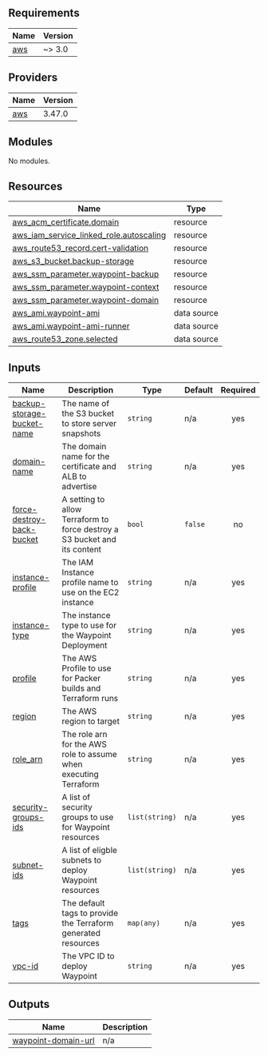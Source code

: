 ## Requirements

| Name | Version |
|------|---------|
| <a name="requirement_aws"></a> [aws](#requirement\_aws) | ~> 3.0 |

## Providers

| Name | Version |
|------|---------|
| <a name="provider_aws"></a> [aws](#provider\_aws) | 3.47.0 |

## Modules

No modules.

## Resources

| Name | Type |
|------|------|
| [aws_acm_certificate.domain](https://registry.terraform.io/providers/hashicorp/aws/latest/docs/resources/acm_certificate) | resource |
| [aws_iam_service_linked_role.autoscaling](https://registry.terraform.io/providers/hashicorp/aws/latest/docs/resources/iam_service_linked_role) | resource |
| [aws_route53_record.cert-validation](https://registry.terraform.io/providers/hashicorp/aws/latest/docs/resources/route53_record) | resource |
| [aws_s3_bucket.backup-storage](https://registry.terraform.io/providers/hashicorp/aws/latest/docs/resources/s3_bucket) | resource |
| [aws_ssm_parameter.waypoint-backup](https://registry.terraform.io/providers/hashicorp/aws/latest/docs/resources/ssm_parameter) | resource |
| [aws_ssm_parameter.waypoint-context](https://registry.terraform.io/providers/hashicorp/aws/latest/docs/resources/ssm_parameter) | resource |
| [aws_ssm_parameter.waypoint-domain](https://registry.terraform.io/providers/hashicorp/aws/latest/docs/resources/ssm_parameter) | resource |
| [aws_ami.waypoint-ami](https://registry.terraform.io/providers/hashicorp/aws/latest/docs/data-sources/ami) | data source |
| [aws_ami.waypoint-ami-runner](https://registry.terraform.io/providers/hashicorp/aws/latest/docs/data-sources/ami) | data source |
| [aws_route53_zone.selected](https://registry.terraform.io/providers/hashicorp/aws/latest/docs/data-sources/route53_zone) | data source |

## Inputs

| Name | Description | Type | Default | Required |
|------|-------------|------|---------|:--------:|
| <a name="input_backup-storage-bucket-name"></a> [backup-storage-bucket-name](#input\_backup-storage-bucket-name) | The name of the S3 bucket to store server snapshots | `string` | n/a | yes |
| <a name="input_domain-name"></a> [domain-name](#input\_domain-name) | The domain name for the certificate and ALB to advertise | `string` | n/a | yes |
| <a name="input_force-destroy-back-bucket"></a> [force-destroy-back-bucket](#input\_force-destroy-back-bucket) | A setting to allow Terraform to force destroy a S3 bucket and its content | `bool` | `false` | no |
| <a name="input_instance-profile"></a> [instance-profile](#input\_instance-profile) | The IAM Instance profile name to use on the EC2 instance | `string` | n/a | yes |
| <a name="input_instance-type"></a> [instance-type](#input\_instance-type) | The instance type to use for the Waypoint Deployment | `string` | n/a | yes |
| <a name="input_profile"></a> [profile](#input\_profile) | The AWS Profile to use for Packer builds and Terraform runs | `string` | n/a | yes |
| <a name="input_region"></a> [region](#input\_region) | The AWS region to target | `string` | n/a | yes |
| <a name="input_role_arn"></a> [role\_arn](#input\_role\_arn) | The role arn for the AWS role to assume when executing Terraform | `string` | n/a | yes |
| <a name="input_security-groups-ids"></a> [security-groups-ids](#input\_security-groups-ids) | A list of security groups to use for Waypoint resources | `list(string)` | n/a | yes |
| <a name="input_subnet-ids"></a> [subnet-ids](#input\_subnet-ids) | A list of eligble subnets to deploy Waypoint resources | `list(string)` | n/a | yes |
| <a name="input_tags"></a> [tags](#input\_tags) | The default tags to provide the Terraform generated resources | `map(any)` | n/a | yes |
| <a name="input_vpc-id"></a> [vpc-id](#input\_vpc-id) | The VPC ID to deploy Waypoint | `string` | n/a | yes |

## Outputs

| Name | Description |
|------|-------------|
| <a name="output_waypoint-domain-url"></a> [waypoint-domain-url](#output\_waypoint-domain-url) | n/a |
